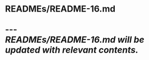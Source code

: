 # READMEs/README-16.md <br><br> --- <br> _READMEs/README-16.md will be updated with relevant contents._